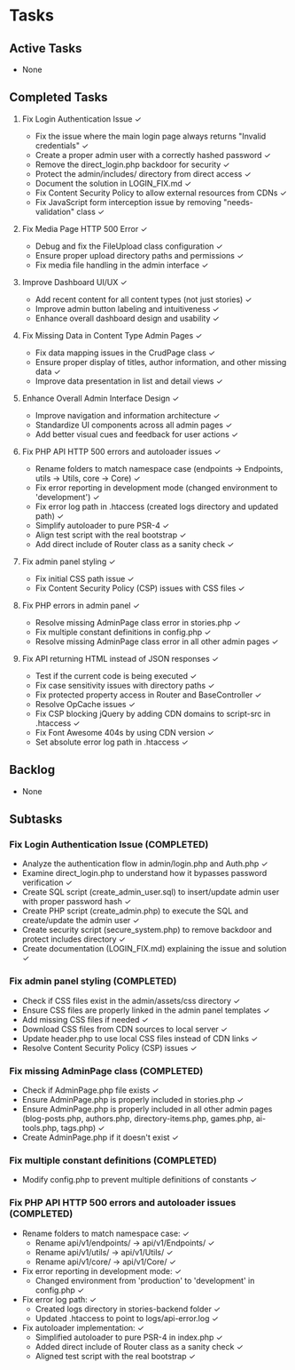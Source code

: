 # Tasks

## Active Tasks
- None

## Completed Tasks
1. Fix Login Authentication Issue ✓
   - Fix the issue where the main login page always returns "Invalid credentials" ✓
   - Create a proper admin user with a correctly hashed password ✓
   - Remove the direct_login.php backdoor for security ✓
   - Protect the admin/includes/ directory from direct access ✓
   - Document the solution in LOGIN_FIX.md ✓
   - Fix Content Security Policy to allow external resources from CDNs ✓
   - Fix JavaScript form interception issue by removing "needs-validation" class ✓

2. Fix Media Page HTTP 500 Error ✓
   - Debug and fix the FileUpload class configuration ✓
   - Ensure proper upload directory paths and permissions ✓
   - Fix media file handling in the admin interface ✓

3. Improve Dashboard UI/UX ✓
   - Add recent content for all content types (not just stories) ✓
   - Improve admin button labeling and intuitiveness ✓
   - Enhance overall dashboard design and usability ✓

4. Fix Missing Data in Content Type Admin Pages ✓
   - Fix data mapping issues in the CrudPage class ✓
   - Ensure proper display of titles, author information, and other missing data ✓
   - Improve data presentation in list and detail views ✓

5. Enhance Overall Admin Interface Design ✓
   - Improve navigation and information architecture ✓
   - Standardize UI components across all admin pages ✓
   - Add better visual cues and feedback for user actions ✓

6. Fix PHP API HTTP 500 errors and autoloader issues ✓
   - Rename folders to match namespace case (endpoints → Endpoints, utils → Utils, core → Core) ✓
   - Fix error reporting in development mode (changed environment to 'development') ✓
   - Fix error log path in .htaccess (created logs directory and updated path) ✓
   - Simplify autoloader to pure PSR-4 ✓
   - Align test script with the real bootstrap ✓
   - Add direct include of Router class as a sanity check ✓

7. Fix admin panel styling ✓
   - Fix initial CSS path issue ✓
   - Fix Content Security Policy (CSP) issues with CSS files ✓

8. Fix PHP errors in admin panel ✓
   - Resolve missing AdminPage class error in stories.php ✓
   - Fix multiple constant definitions in config.php ✓
   - Resolve missing AdminPage class error in all other admin pages ✓

9. Fix API returning HTML instead of JSON responses ✓
   - Test if the current code is being executed ✓
   - Fix case sensitivity issues with directory paths ✓
   - Fix protected property access in Router and BaseController ✓
   - Resolve OpCache issues ✓
   - Fix CSP blocking jQuery by adding CDN domains to script-src in .htaccess ✓
   - Fix Font Awesome 404s by using CDN version ✓
   - Set absolute error log path in .htaccess ✓

## Backlog
- None

## Subtasks
### Fix Login Authentication Issue (COMPLETED)
- Analyze the authentication flow in admin/login.php and Auth.php ✓
- Examine direct_login.php to understand how it bypasses password verification ✓
- Create SQL script (create_admin_user.sql) to insert/update admin user with proper password hash ✓
- Create PHP script (create_admin.php) to execute the SQL and create/update the admin user ✓
- Create security script (secure_system.php) to remove backdoor and protect includes directory ✓
- Create documentation (LOGIN_FIX.md) explaining the issue and solution ✓

### Fix admin panel styling (COMPLETED)
- Check if CSS files exist in the admin/assets/css directory ✓
- Ensure CSS files are properly linked in the admin panel templates ✓
- Add missing CSS files if needed ✓
- Download CSS files from CDN sources to local server ✓
- Update header.php to use local CSS files instead of CDN links ✓
- Resolve Content Security Policy (CSP) issues ✓

### Fix missing AdminPage class (COMPLETED)
- Check if AdminPage.php file exists ✓
- Ensure AdminPage.php is properly included in stories.php ✓
- Ensure AdminPage.php is properly included in all other admin pages (blog-posts.php, authors.php, directory-items.php, games.php, ai-tools.php, tags.php) ✓
- Create AdminPage.php if it doesn't exist ✓

### Fix multiple constant definitions (COMPLETED)
- Modify config.php to prevent multiple definitions of constants ✓

### Fix PHP API HTTP 500 errors and autoloader issues (COMPLETED)
- Rename folders to match namespace case: ✓
  - Rename api/v1/endpoints/ → api/v1/Endpoints/ ✓
  - Rename api/v1/utils/ → api/v1/Utils/ ✓
  - Rename api/v1/core/ → api/v1/Core/ ✓
- Fix error reporting in development mode: ✓
  - Changed environment from 'production' to 'development' in config.php ✓
- Fix error log path: ✓
  - Created logs directory in stories-backend folder ✓
  - Updated .htaccess to point to logs/api-error.log ✓
- Fix autoloader implementation: ✓
  - Simplified autoloader to pure PSR-4 in index.php ✓
  - Added direct include of Router class as a sanity check ✓
  - Aligned test script with the real bootstrap ✓